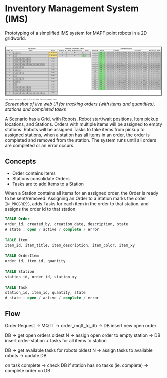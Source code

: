 # Inventory Management System (IMS)

Prototyping of a simplified IMS system for MAPF point robots in a 2D gridworld.

![IMS Web UI](../../media/ims_example.png)
*Screenshot of live web UI for tracking orders (with items and quantities), stations and completed tasks*

A Scenario has a Grid, with Robots, Robot start/wait positions, Item pickup locations, and Stations.
Orders with multiple items will be assigned to empty stations.
Robots will be assigned Tasks to take items from pickup to assigned stations,
when a station has all items in an order, the order is completed and removed from the station.
The system runs until all orders are completed or an error occurs.

## Concepts

* Order contains Items
* Stations consolidate Orders
* Tasks are to add Items to a Station

When a Station contains all items for an assigned order, the Order is ready to be sent/removed.
Assigning an Order to a Station marks the order `IN_PROGRESS`,
adds Tasks for each item in the order to that station, and assigns the order id to that station.

```sql
TABLE Order 
order_id, created_by, creation_date, description, state
# state : open / active / complete / error

TABLE Item
item_id, item_title, item_description, item_color, item_xy

TABLE OrderItem
order_id, item_id, quantity

TABLE Station
station_id, order_id, station_xy

TABLE Task
station_id, item_id, quantity, state 
# state : open / active / complete / error
```

## Flow

Order Request -> MQTT -> order_mqtt_to_db -> DB insert new open order

DB -> get open orders oldest N -> assign open order to empty station -> DB insert order-station + tasks for all items to station

DB -> get available tasks for robots oldest N -> assign tasks to available robots -> update DB

on task complete -> check DB if station has no tasks (ie. complete) -> complete order on DB
